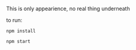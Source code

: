 
This is only appearience, no real thing underneath

to run: 

```
npm install
```

```
npm start
```


